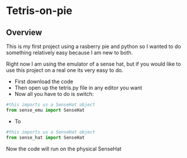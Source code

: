# Tetris-on-pie
## Overview
This is my first project using a rasberry pie and python so I wanted to do something relatively easy because I am new to both. 

Right now I am using the emulator of a sense hat, but if you would like to use this project on a real one its very easy to do. 
- First download the code 
- Then open up the tetris.py file in any editor you want
- Now all you have to do is switch: 
``` python
#this imports us a SenseHat object
from sense_emu import SenseHat
```
- To
``` python
#this imports us a SenseHat object
from sense_hat import SenseHat
```
Now the code will run on the physical SenseHat
